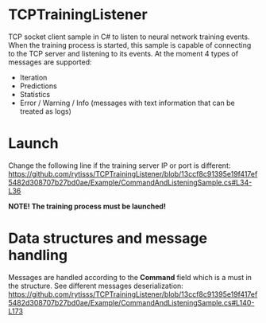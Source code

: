 # TCPTrainingListener
TCP socket client sample in C# to listen to neural network training events.  
When the training process is started, this sample is capable of connecting to the TCP server and listening to its events.
At the moment 4 types of messages are supported:  
- Iteration
- Predictions
- Statistics
- Error / Warning / Info (messages with text information that can be treated as logs)

# Launch  
Change the following line if the training server IP or port is different:  
https://github.com/rytisss/TCPTrainingListener/blob/13ccf8c91395e19f417ef5482d308707b27bd0ae/Example/CommandAndListeningSample.cs#L34-L36  

**NOTE! The training process must be launched!**

# Data structures and message handling  
Messages are handled according to the **Command** field which is a must in the structure. See different messages deserialization:  
https://github.com/rytisss/TCPTrainingListener/blob/13ccf8c91395e19f417ef5482d308707b27bd0ae/Example/CommandAndListeningSample.cs#L140-L173
